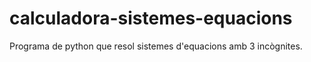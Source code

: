# calculadora-sistemes-equacions
Programa de python que resol sistemes d'equacions amb 3 incògnites.
